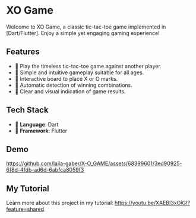 # XO Game

Welcome to XO Game, a classic tic-tac-toe game implemented in [Dart/Flutter]. Enjoy a simple yet engaging gaming experience!

## Features

- 💎 Play the timeless tic-tac-toe game against another player.
- 💎 Simple and intuitive gameplay suitable for all ages.
- 💎 Interactive board to place X or O marks.
- 💎 Automatic detection of winning combinations.
- 💎 Clear and visual indication of game results.

## Tech Stack

- 💠 **Language**: Dart
- 💠 **Framework**: Flutter

## Demo
https://github.com/laila-gaber/X-O_GAME/assets/68399601/3ed90925-6f8d-4fdb-ad6d-6abfca8059f3

## My Tutorial

Learn more about this project in my tutorial:
https://youtu.be/XAEBI3xOiGI?feature=shared

